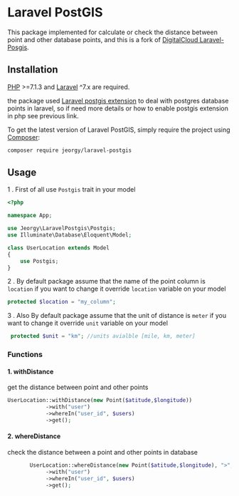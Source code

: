 # Laravel PostGIS
This package implemented for calculate or check the distance between point and other database points, and this is a fork of [DigitalCloud Laravel-Posgis](https://github.com/DigitalCloud/laravel-postgis/blob/master/src/Postgis.php).

## Installation

[PHP](https://php.net) >=7.1.3 and [Laravel](http://laravel.com) ^7.x are required.

the package used [Laravel postgis extension](https://github.com/njbarrett/laravel-postgis) to deal with postgres database points in laravel,
so if need more details or how to enable postgis extension in php see previous link.

To get the latest version of Laravel PostGIS, simply require the project using [Composer](https://getcomposer.org):

```bash
composer require jeorgy/laravel-postgis
```

## Usage

1 . First of all use `Postgis` trait in your model
```PHP
<?php

namespace App;

use Jeorgy\LaravelPostgis\Postgis;
use Illuminate\Database\Eloquent\Model;

class UserLocation extends Model
{
    use Postgis;
}
```

2 . By default package assume that the name of the point column is `location` if you want to change it override `location` variable on your model
```PHP
protected $location = "my_column";
```

3 . Also By default package assume that the unit of distance is `meter` if you want to change it override `unit` variable on your model
```PHP
 protected $unit = "km"; //units avialble [mile, km, meter]
```

### Functions

#### 1. withDistance
get the distance between point and other points
```PHP
UserLocation::withDistance(new Point($atitude,$longitude))
            ->with("user")
            ->whereIn("user_id", $users)
            ->get();
```

#### 2. whereDistance
check the distance between a point and other points in database
```PHP
       UserLocation::whereDistance(new Point($atitude,$longitude), ">", 50)
            ->with("user")
            ->whereIn("user_id", $users)
            ->get();
```
